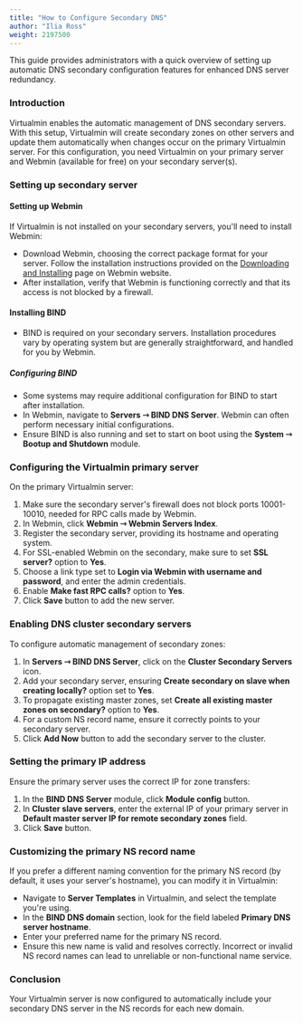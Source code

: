 ```yaml
---
title: "How to Configure Secondary DNS"
author: "Ilia Ross"
weight: 2197500
---
```


This guide provides administrators with a quick overview of setting up automatic DNS secondary configuration features for enhanced DNS server redundancy.

### Introduction

Virtualmin enables the automatic management of DNS secondary servers. With this setup, Virtualmin will create secondary zones on other servers and update them automatically when changes occur on the primary Virtualmin server. For this configuration, you need Virtualmin on your primary server and Webmin (available for free) on your secondary server(s).

### Setting up secondary server
#### Setting up Webmin

If Virtualmin is not installed on your secondary servers, you'll need to install Webmin:

- Download Webmin, choosing the correct package format for your server. Follow the installation instructions provided on the [Downloading and Installing](https://www.webmin.com/download) page on Webmin website.
- After installation, verify that Webmin is functioning correctly and that its access is not blocked by a firewall.

#### Installing BIND

- BIND is required on your secondary servers. Installation procedures vary by operating system but are generally straightforward, and handled for you by Webmin.

##### Configuring BIND

- Some systems may require additional configuration for BIND to start after installation.
- In Webmin, navigate to **Servers ⇾ BIND DNS Server**. Webmin can often perform necessary initial configurations.
- Ensure BIND is also running and set to start on boot using the **System ⇾ Bootup and Shutdown** module.

### Configuring the Virtualmin primary server

On the primary Virtualmin server:

1. Make sure the secondary server's firewall does not block ports 10001-10010, needed for RPC calls made by Webmin.
2. In Webmin, click **Webmin ⇾ Webmin Servers Index**.
3. Register the secondary server, providing its hostname and operating system.
4. For SSL-enabled Webmin on the secondary, make sure to set **SSL server?** option to **Yes**.
5. Choose a link type set to **Login via Webmin with username and password**, and enter the admin credentials.
6. Enable **Make fast RPC calls?** option to **Yes**.
7. Click **Save** button to add the new server.

### Enabling DNS cluster secondary servers

To configure automatic management of secondary zones:

1. In **Servers ⇾ BIND DNS Server**, click on the **Cluster Secondary Servers** icon.
2. Add your secondary server, ensuring **Create secondary on slave when creating locally?** option set to **Yes**.
3. To propagate existing master zones, set **Create all existing master zones on secondary?** option to **Yes**.
4. For a custom NS record name, ensure it correctly points to your secondary server.
5. Click **Add Now** button to add the secondary server to the cluster.

### Setting the primary IP address

Ensure the primary server uses the correct IP for zone transfers:

1. In the **BIND DNS Server** module, click **Module config** button.
2. In **Cluster slave servers**, enter the external IP of your primary server in **Default master server IP for remote secondary zones** field.
3. Click **Save** button.

### **Customizing the primary NS record name**

If you prefer a different naming convention for the primary NS record (by default, it uses your server's hostname), you can modify it in Virtualmin:

- Navigate to **Server Templates** in Virtualmin, and select the template you're using.
- In the **BIND DNS domain** section, look for the field labeled **Primary DNS server hostname**.
- Enter your preferred name for the primary NS record.
- Ensure this new name is valid and resolves correctly. Incorrect or invalid NS record names can lead to unreliable or non-functional name service.

### Conclusion

Your Virtualmin server is now configured to automatically include your secondary DNS server in the NS records for each new domain.
